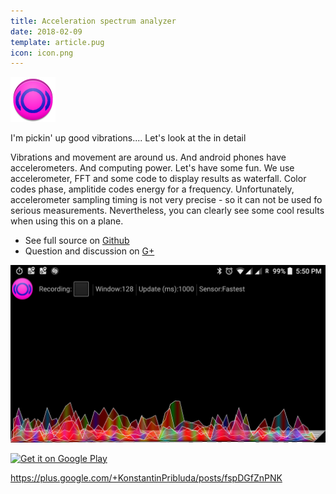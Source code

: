 ```yaml
---
title: Acceleration spectrum analyzer
date: 2018-02-09
template: article.pug
icon: icon.png
---
```




<span class="icon">

![icon](icon.png)

</span>


I'm pickin' up good vibrations....  Let's look at the in detail 

<span class="more"></span>

Vibrations and movement are around us.  And android phones have accelerometers.  And computing power. Let's have 
some fun. We use accelerometer, FFT and some code to display results as waterfall. Color codes phase,   amplitide codes energy 
for a frequency.  Unfortunately,  accelerometer sampling timing is not very precise - so it can not be used fo serious measurements. 
Nevertheless,  you can clearly see some cool results when using this on a plane.



 * See full source on [Github](https://github.com/ko5tik/accanalyser)
 * Question and discussion on [G+](https://plus.google.com/+KonstantinPribluda/posts/fspDGfZnPNK )


![Screenshot](screenshot.png)


<a href='https://play.google.com/store/apps/details?id=de.pribluda.android.accanalyzer&pcampaignid=MKT-Other-global-all-co-prtnr-py-PartBadge-Mar2515-1'><img alt='Get it on Google Play' src='https://play.google.com/intl/en_us/badges/images/generic/en_badge_web_generic.png'/></a>
  
    
    
    
https://plus.google.com/+KonstantinPribluda/posts/fspDGfZnPNK    
